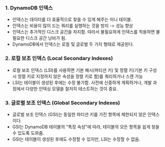 ### **1. DynamoDB 인덱스**

- 인덱스는 데이터를 더 효율적으로 찾을 수 있게 해주는 미니 테이블.
- 인덱스는 비용이 많이 드는 쿼리를 실행하는 것을 방지 -> 성능 향상
- 인덱스는 추가적인 디스크 공간을 차지함. 따라서 불필요하게 인덱스를 적용하면 불필요한 디스크 공간 낭비가 됨.
- DynamoDB에서 인덱스는 로컬 및 글로벌 두 가지 형태로 제공된다.

### **2. 로컬 보조 인덱스 (Local Secondary Indexes)**

- 로컬 보조 인덱스 (LSI)를 사용하면 기본 해시(파티션 키) 및 정렬 키(기본 키 구성 시 정렬 키로 지정하지 않은 속성을 정렬 키로 함)를 쿼리하거나 스캔 가능
- LSI는 테이블이 생성된 후에는 수정 불가함. 사전에 신중하게 계획하거나, 개발 과정에서 다양한 인덱싱 모델을 철저히 테스트하는 것이 중요.

### **3. 글로벌 보조 인덱스 (Global Secondary Indexes)**

- 글로벌 보조 인덱스 (GSI)는 동일한 파티션 키를 가진 항목에 제한되지 않은 인덱스이다.
- GSI는 DynamoDB 테이블의 "특정 속성"에 따라, 테이블의 모든 항목을 쉽게 찾을 수 있도록 도와줌.
- GSI는 테이블이 생성된 후에도 수정할 수 있지만, LSI는 수정할 수 없음.